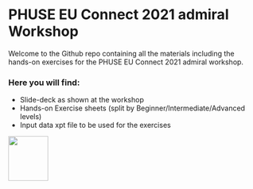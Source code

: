 # PHUSE EU Connect 2021 admiral Workshop
Welcome to the Github repo containing all the materials including the hands-on exercises for the PHUSE EU Connect 2021 admiral workshop.

### Here you will find:
- Slide-deck as shown at the workshop
- Hands-on Exercise sheets (split by Beginner/Intermediate/Advanced levels)
- Input data xpt file to be used for the exercises

<img width="80" height="90" src="https://user-images.githubusercontent.com/82581364/133069864-04bb3c21-2fcb-40f3-83ff-c15f9365afe6.png">
